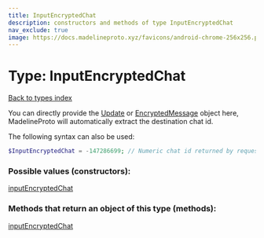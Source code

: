 ```yaml
---
title: InputEncryptedChat
description: constructors and methods of type InputEncryptedChat
nav_exclude: true
image: https://docs.madelineproto.xyz/favicons/android-chrome-256x256.png
---
```

# Type: InputEncryptedChat
[Back to types index](index.md)

You can directly provide the [Update](Update.md) or [EncryptedMessage](EncryptedMessage.md) object here, MadelineProto will automatically extract the destination chat id.

The following syntax can also be used:

```php
$InputEncryptedChat = -147286699; // Numeric chat id returned by requestSecretChat, can be positive or negative
```



### Possible values (constructors):

[inputEncryptedChat](../constructors/inputEncryptedChat.md)  



### Methods that return an object of this type (methods):



[inputEncryptedChat](../constructors/inputEncryptedChat.md)  

